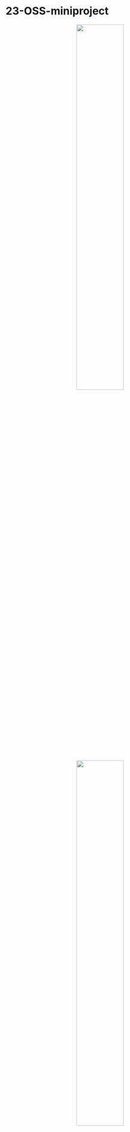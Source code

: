 # 23-OSS-miniproject
<p align="center"><img src="https://user-images.githubusercontent.com/126942021/236680279-0485c96e-ab8d-4de1-998c-130c58f858db.jpg" width="50%" height="50%"></p>

<center><img src="https://user-images.githubusercontent.com/126942021/236680278-1983277e-69e6-495e-abca-171ea1c8a0bf.jpg" width="50%" height="50%"></center>


## 주제
- Airplane 예매 시스템

## 소개
 - 항공편 예매 시스템입니다.
 - 로그인 기능을 통하여 관리자와 이용자의 접근 권한을 다르게 두었습니다.
 - 이용자들의 평점 시스템을 통하여 각 항공사의 랭킹을 표시해줍니다.
 - 각 항공편의 가격을 비교하여 보여줌으로써 이용자가 원하는 티켓을 선택할 수 있도록 도움을 줍니다.

## 기능
#### 공통
- 현재 등록된 비행기 목록 확인
- 회원가입

#### 관리자
- 항공편 생성
- 항공편 정보 변경
- 항공편 삭제

#### 이용자
- 티켓 예매
- 예매 정보 변경
- 예매 취소
- 이용했던 항공사 평점 부여

## 개발환경 및 언어
- git
- vs code
- 
## 팀소개 및 팀원이 맡은 역할

### 팀원

#### 박상헌

#### 김가영
